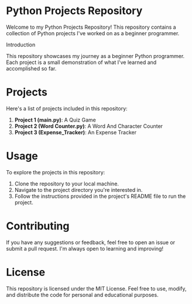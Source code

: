 # Python Projects Repository

Welcome to my Python Projects Repository! This repository contains a collection of Python projects I've worked on as a beginner programmer.

Introduction

This repository showcases my journey as a beginner Python programmer. Each project is a small demonstration of what I've learned and accomplished so far.

# Projects

Here's a list of projects included in this repository:

1. **Project 1 (main.py)**: A Quiz Game 
2. **Project 2 (Word Counter.py)**: A Word And Character Counter
3. **Project 3 (Expense_Tracker)**: An Expense Tracker
# Usage

To explore the projects in this repository:

1. Clone the repository to your local machine.
2. Navigate to the project directory you're interested in.
3. Follow the instructions provided in the project's README file to run the project.

# Contributing

If you have any suggestions or feedback, feel free to open an issue or submit a pull request. I'm always open to learning and improving!

# License

This repository is licensed under the MIT License. Feel free to use, modify, and distribute the code for personal and educational purposes.
